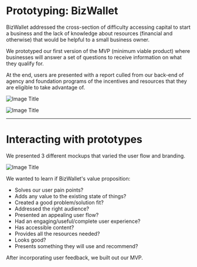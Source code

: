 # Prototyping: BizWallet

BizWallet addressed the cross-section of difficulty accessing capital to start a business and the lack of knowledge about resources (financial and otherwise) that would be helpful to a small business owner.

We prototyped our first version of the MVP (minimum viable product) where businesses will answer a set of questions to receive information on what they qualify for.

At the end, users are presented with a report culled from our back-end of agency and foundation programs of the incentives and resources that they are eligible to take advantage of.

![Image Title](http://cl.ly/image/361g0f3R2x37/Prototype_AllFronts.jpg)

![Image Title](http://cl.ly/image/2u2M0M1I3t3l/threelandings-1.jpg)

---

# Interacting with prototypes

We presented 3 different mockups that varied the user flow and branding.

![Image Title](http://cl.ly/image/2Q1X2616391n/IMG_4040.JPG)

We wanted to learn if BizWallet's value proposition:

* Solves our user pain points?
* Adds any value to the existing state of things?
* Created a good problem/solution fit?
* Addressed the right audience?
* Presented an appealing user flow?
* Had an engaging/useful/complete user experience?
* Has accessible content?
* Provides all the resources needed?
* Looks good?
* Presents something they will use and recommend?

After incorporating user feedback, we built out our MVP.



